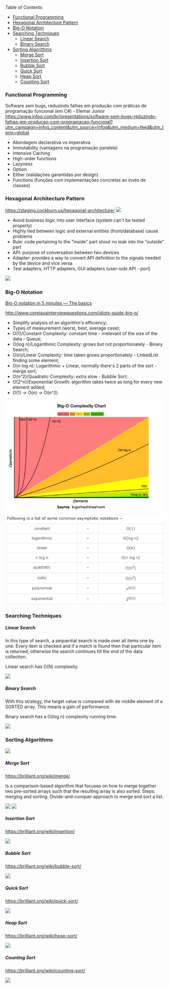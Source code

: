 Table of Contents
* [Functional Programming](#functional-programming)
* [Hexagonal Architecture Pattern](#hexagonal-architecture-pattern)
* [Big-O Notation](#big-o-notation)
* [Searching Techniques](#searching-techniques)
  * [Linear Search](#linear-search)
  * [Binary Search](#binary-search)
* [Sorting Algorithms](#searching-algorithms)
  * [Merge Sort](#merge-sort)
  * [Insertion Sort](#insertion-sort)  
  * [Bubble Sort](#bubble-sort)    
  * [Quick Sort](#quick-sort)    
  * [Heap Sort](#heap-sort)      
  * [Counting Sort](#counting-sort)      

### Functional Programming

Software sem bugs, reduzindo falhas em produção com práticas de programação funcional (em C#) - Elemar Junior
https://www.infoq.com/br/presentations/software-sem-bugs-reduzindo-falhas-em-producao-com-programacao-funcional?utm_campaign=infoq_content&utm_source=infoq&utm_medium=feed&utm_term=global

- Abordagem declarativa vs imperativa
- Immutability (vantagens na programação paralela)
- Intensive Caching
- High-order functions
- Lazyness
- Option
- Either (validações garantidas por design)
- Functions (funções com implementações concretas ao invés de classes)

### Hexagonal Architecture Pattern
https://staging.cockburn.us/hexagonal-architecture/
![](https://github.com/fabioono25/study/blob/master/images/hexagonal_architecture.jpg)

- Avoid business logic into user interface (system can't be tested properly)
- Highly tied between logic and external entities (front/database) cause problems
- Rule: code pertaining to the "inside" part shout no leak into the "outside" part
- API: purpose of conversation between two devices
- Adapter: provides a way to convert API definition to the signals needed by the device and vice versa
- Test adapters, HTTP adapters, GUI adapters (user-side API - port)

![](https://github.com/fabioono25/study/blob/master/images/Hexagonal-architecture-complex-example.gif)

### Big-O Notation

[Big-O notation in 5 minutes — The basics](https://www.youtube.com/watch?v=__vX2sjlpXU&vl=pt)

http://www.corejavainterviewquestions.com/idiots-guide-big-o/



- Simplify analysis of an algorithm's efficiency;
- Types of measurement (worst, best, average case);
- O(1)/Constant Complexity: constant time - irrelevant of the size of the data - Queue;
- O(log n)/Logarithmic Complexity: grows but not proportionately - Binary Search;
- O(n)/Linear Complexity: time taken grows proportionately - LinkedList finding some element;
- O(n log n): Logarithmic + Linear, normally there's 2 parts of the sort - merge sort;
- O(n^2)/Quadratic Complexity: extra slow - Bubble Sort;
- O(2^n)/Exponential Growth: algorithm takes twice as long for every new element added;
- O(1) -> O(n) -> O(n^2)

![](https://github.com/fabioono25/links/blob/master/images/bigO_complexity.PNG)

![List of Some Common Asymptotic Notations](https://github.com/fabioono25/links/blob/master/images/Asymptotic_notations.PNG)

### Searching Techniques

##### Linear Search

In this type of search, a sequential search is made over all items one by one. Every item is checked and if a match is found then that particular item is returned, otherwise the search continues till the end of the data collection.

Linear search has O(N) complexity.

![](https://github.com/fabioono25/study/blob/master/images/linear_search.gif)

##### Binary Search

With this strategy, the target value is compared with de middle element of a SORTED array. This means a gain of performance.

Binary search has a O(log n) complexity running time.

![](https://github.com/fabioono25/study/blob/master/images/binarySearch.gif)

### Sorting Algorithms

![](https://github.com/fabioono25/study/blob/master/images/sorting_algorithms.PNG)

##### Merge Sort

https://brilliant.org/wiki/merge/

Is a comparison-based algorithm that focuses on how to merge together two pre-sorted arrays such that the resulting array is also sorted.
Steps: merging and sorting. Divide-and-conquer approach to merge and sort a list.

![](https://github.com/fabioono25/study/blob/master/images/merge_sort.gif)
![](https://github.com/fabioono25/study/blob/master/images/Merge-Sort.png)

##### Insertion Sort

https://brilliant.org/wiki/insertion/

![](https://github.com/fabioono25/study/blob/master/images/insertion_sort.gif)

##### Bubble Sort

https://brilliant.org/wiki/bubble-sort/

![](https://github.com/fabioono25/study/blob/master/images/bubble_sort.gif)

##### Quick Sort

https://brilliant.org/wiki/quick-sort/

![](https://github.com/fabioono25/study/blob/master/images/quick_sort.gif)

##### Heap Sort

https://brilliant.org/wiki/heap-sort/

![](https://github.com/fabioono25/study/blob/master/images/heap_sort.gif)

##### Counting Sort

https://brilliant.org/wiki/counting-sort/

![](https://github.com/fabioono25/study/blob/master/images/counting_sort.gif)
  

  
